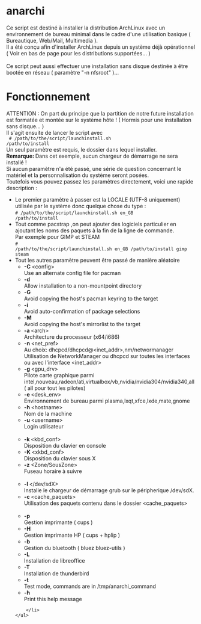 # anarchi
Ce script est destin&eacute; &agrave; installer la distribution ArchLinux avec un environnement de bureau minimal dans le cadre d'une 
utilisation basique ( Bureautique, Web/Mail, Multimedia ).
<br />Il a &eacute;t&eacute; conçu afin d'installer ArchLinux depuis un syst&egrave;me d&eacute;j&agrave; op&eacute;rationnel ( Voir en bas 
de page pour les distributions support&eacute;es... )
<br />
<br /> Ce script peut aussi effectuer une installation sans disque destin&eacute;e &agrave; être boot&eacute;e en r&eacute;seau ( 
param&egrave;tre "-n nfsroot" )...
# Fonctionnement
ATTENTION : On part du principe que la partition de notre future installation est format&eacute;e et mont&eacute;e sur le syst&egrave;me hôte ! ( 
Hormis pour une installation sans disque... )<br />
Il s'agit ensuite de lancer le script avec<br />
<code>
\# /path/to/the/script/launchinstall.sh /path/to/install
</code><br />
Un seul param&egrave;tre est requis, le dossier dans lequel installer.<br />
<strong>Remarque: </strong>Dans cet exemple, aucun chargeur de d&eacute;marrage ne sera install&eacute; !<br />
Si aucun param&egrave;tre n'a &eacute;t&eacute; pass&eacute;, une s&eacute;rie de question concernant le mat&eacute;riel et la personnalisation du 
syst&egrave;me seront pos&eacute;es. <br />
	Toutefois vous pouvez passez les param&egrave;tres directement, voici une rapide description :
	<ul class="opts_list">
		<li>Le premier param&egrave;tre &agrave; passer est la LOCALE (UTF-8 uniquement) utilis&eacute;e par le syst&egrave;me donc quelque chose du type : <br /><code>\# /path/to/the/script/launchinstall.sh en_GB /path/to/install </code></li>
		<li>Tout comme pacstrap ,on peut ajouter des logiciels particulier en ajoutant les noms des paquets &agrave; la fin de la ligne de commande.<br />Par exemple pour GIMP et STEAM<br /><code>\# /path/to/the/script/launchinstall.sh en_GB /path/to/install gimp steam</code></li>
		<li>Tout les autres param&egrave;tre peuvent être pass&eacute; de mani&egrave;re al&eacute;atoire
		<ul class="opts_list">
			<!-- Pacstrap options -->
			<li><strong>-C </strong><span>&lt;config&gt;</span><br />
			Use an alternate config file for pacman</li>
			<li><strong>-d</strong><br />
			Allow installation to a non-mountpoint directory</li>
			<li><strong>-G</strong><br />
			Avoid copying the host's pacman keyring to the target</li>
			<li><strong>-i</strong><br />
			Avoid auto-confirmation of package selections</li>
			<li><strong>-M</strong><br />
			Avoid copying the host's mirrorlist to the target</li>
			<!-- Common options-->
			<li><strong>-a </strong><span>&lt;arch&gt;</span><br />
			Architecture du processeur (x64/i686)</li>
			<li><strong>-n </strong><span>&lt;net_pref&gt;</span><br />
			Au choix: dhcpcd/dhcpcd@&lt;inet_addr&gt;,nm/networmanager<br>
			Utilisation de NetworkManager ou dhcpcd sur toutes les interfaces ou avec l'interface &lt;inet_addr&gt;</li>
			<li><strong>-g </strong><span>&lt;gpu_drv&gt;</span><br />
			Pilote carte graphique parmi intel,nouveau,radeon/ati,virtualbox/vb,nvidia/nvidia304/nvidia340,all ( all pour tout les pilotes)</li>
			<li><strong>-e </strong><span>&lt;desk_env&gt;</span><br />
			Environnement de bureau parmi plasma,lxqt,xfce,lxde,mate,gnome</li>
			<li><strong>-h </strong><span>&lt;hostname&gt;</span><br />
			Nom de la machine</li>
			<li><strong>-u </strong><span>&lt;username&gt;</span><br />
			Login utilisateur</li>			
			<!-- Langage/Location options-->
			<li><strong>-k </strong><span>&lt;kbd_conf&gt;</span><br />
			Disposition du clavier en console</li>
			<li><strong>-K </strong><span>&lt;xkbd_conf&gt;</span><br />
			Disposition du clavier sous X</li>
			<li><strong>-z </strong><span>&lt;Zone/SousZone&gt;</span><br />
			Fuseau horaire &agrave; suivre</li>			
			<!-- Advanced -->
			<li><strong>-l </strong><span>&lt;/dev/sdX&gt;</span><br />
			Installe le chargeur de d&eacute;marrage grub sur le p&eacute;ripherique /dev/sdX.</li>
			<li><strong> -c </strong><span>&lt;cache_paquets&gt;</span><br />
			Utilisation des paquets contenu dans le dossier &lt;cache_paquets&gt;</li>			
			<!-- Other (Printing, Bluetooth, usefull softwares)-->
			<li><strong>-p</strong><br />
			Gestion imprimante ( cups )</li>
			<li><strong>-H</strong><br />
			Gestion imprimante HP ( cups + hplip )</li>
			<li><strong>-b</strong><br />
			Gestion du bluetooth ( bluez bluez-utils )</li>
			<li><strong>-L</strong><br />
			Installation de libreoffice</li>
			<li><strong>-T</strong><br />
			Installation de thunderbird<br /></li>
			<li><strong>-t</strong><br />
			Test mode, commands are in /tmp/anarchi_command</li>
			<li><strong>-h</strong><br />
			Print this help message</li>
		</ul>
		
		</li>
	</ul>
